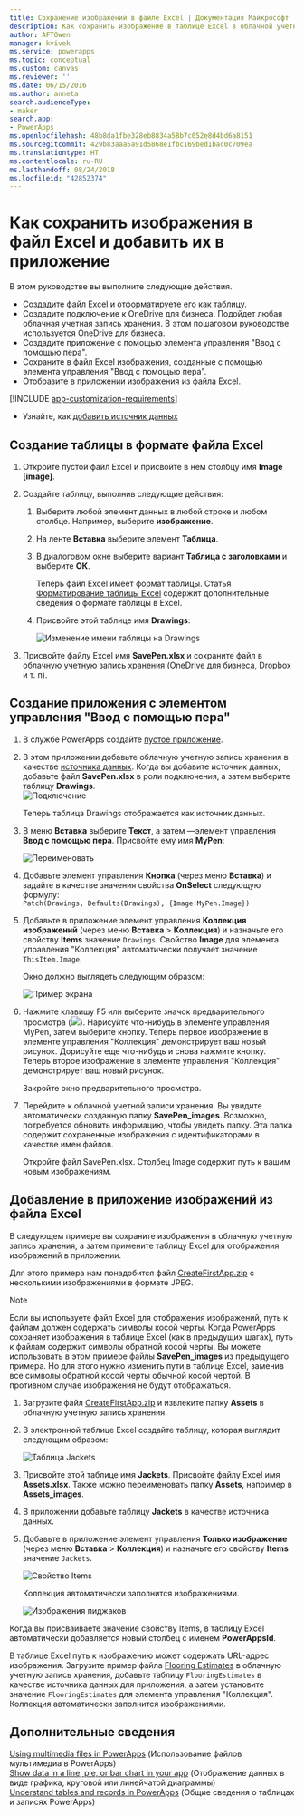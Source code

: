 ```yaml
---
title: Сохранение изображений в файле Excel | Документация Майкрософт
description: Как сохранить изображение в таблице Excel в облачной учетной записи хранения
author: AFTOwen
manager: kvivek
ms.service: powerapps
ms.topic: conceptual
ms.custom: canvas
ms.reviewer: ''
ms.date: 06/15/2016
ms.author: anneta
search.audienceType:
- maker
search.app:
- PowerApps
ms.openlocfilehash: 48b8da1fbe328eb8834a58b7c052e8d4bd6a8151
ms.sourcegitcommit: 429b83aaa5a91d5868e1fbc169bed1bac0c709ea
ms.translationtype: HT
ms.contentlocale: ru-RU
ms.lasthandoff: 08/24/2018
ms.locfileid: "42852374"
---
```

# <a name="how-to-save-images-in-an-excel-file-and-then-add-these-images-to-your-app"></a>Как сохранить изображения в файл Excel и добавить их в приложение

В этом руководстве вы выполните следующие действия.

* Создадите файл Excel и отформатируете его как таблицу.
* Создадите подключение к OneDrive для бизнеса. Подойдет любая облачная учетная запись хранения. В этом пошаговом руководстве используется OneDrive для бизнеса.
* Создадите приложение с помощью элемента управления "Ввод с помощью пера".
* Сохраните в файл Excel изображения, созданные с помощью элемента управления "Ввод с помощью пера".
* Отобразите в приложении изображения из файла Excel.

[!INCLUDE [app-customization-requirements](../../includes/app-customization-requirements.md)]
* Узнайте, как [добавить источник данных](add-data-connection.md)

## <a name="create-the-excel-file-as-a-table"></a>Создание таблицы в формате файла Excel

1. Откройте пустой файл Excel и присвойте в нем столбцу имя **Image [image]**.
2. Создайте таблицу, выполнив следующие действия:    
   
   1. Выберите любой элемент данных в любой строке и любом столбце. Например, выберите **изображение**.
   2. На ленте **Вставка** выберите элемент **Таблица**.
   3. В диалоговом окне выберите вариант **Таблица с заголовками** и выберите **ОК**.
      
      Теперь файл Excel имеет формат таблицы. Статья [Форматирование таблицы Excel](https://support.office.com/article/Format-an-Excel-table-6789619F-C889-495C-99C2-2F971C0E2370) содержит дополнительные сведения о формате таблицы в Excel.
   4. Присвойте этой таблице имя **Drawings**:  
      
      ![Изменение имени таблицы на Drawings](./media/tutorial-working-with-images-in-excel/drawings-table.png)
3. Присвойте файлу Excel имя **SavePen.xlsx** и сохраните файл в облачную учетную запись хранения (OneDrive для бизнеса, Dropbox и т. п).

## <a name="create-an-app-with-the-pen-control"></a>Создание приложения с элементом управления "Ввод с помощью пера"
1. В службе PowerApps создайте [пустое приложение](get-started-create-from-blank.md).
2. В этом приложении добавьте облачную учетную запись хранения в качестве [источника данных](add-data-connection.md). Когда вы добавите источник данных, добавьте файл **SavePen.xlsx** в роли подключения, а затем выберите таблицу **Drawings**.  
   ![Подключение](./media/tutorial-working-with-images-in-excel/savepen.png)  
   
   Теперь таблица Drawings отображается как источник данных.
3. В меню **Вставка** выберите **Текст**, а затем —элемент управления **Ввод с помощью пера**. Присвойте ему имя **MyPen**:  
   
   ![Переименовать](./media/tutorial-working-with-images-in-excel/rename-mypen.png)
4. Добавьте элемент управления **Кнопка** (через меню **Вставка**) и задайте в качестве значения свойства **OnSelect** следующую формулу:  
   `Patch(Drawings, Defaults(Drawings), {Image:MyPen.Image})`
5. Добавьте в приложение элемент управления **Коллекция изображений** (через меню **Вставка** > **Коллекция**) и назначьте его свойству **Items** значение `Drawings`. Свойство **Image** для элемента управления "Коллекция" автоматически получает значение `ThisItem.Image`.
   
   Окно должно выглядеть следующим образом:  
   
   ![Пример экрана](./media/tutorial-working-with-images-in-excel/screen.png)  
6. Нажмите клавишу F5 или выберите значок предварительного просмотра (![](./media/tutorial-working-with-images-in-excel/preview.png)). Нарисуйте что-нибудь в элементе управления MyPen, затем выберите кнопку. Теперь первое изображение в элементе управления "Коллекция" демонстрирует ваш новый рисунок. Дорисуйте еще что-нибудь и снова нажмите кнопку. Теперь второе изображение в элементе управления "Коллекция" демонстрирует ваш новый рисунок.
   
   Закройте окно предварительного просмотра.
7. Перейдите к облачной учетной записи хранения. Вы увидите автоматически созданную папку **SavePen_images**. Возможно, потребуется обновить информацию, чтобы увидеть папку. Эта папка содержит сохраненные изображения с идентификаторами в качестве имен файлов.
   
    Откройте файл SavePen.xlsx. Столбец Image содержит путь к вашим новым изображениям.

## <a name="add-the-image-in-an-excel-file-to-your-app"></a>Добавление в приложение изображений из файла Excel
В следующем примере вы сохраните изображения в облачную учетную запись хранения, а затем примените таблицу Excel для отображения изображений в приложении.

Для этого примера нам понадобится файл [CreateFirstApp.zip](http://pwrappssamples.blob.core.windows.net/samples/CreateFirstApp.zip) с несколькими изображениями в формате JPEG.

> [!NOTE]
> Если вы используете файл Excel для отображения изображений, путь к файлам должен содержать символы косой черты. Когда PowerApps сохраняет изображения в таблице Excel (как в предыдущих шагах), путь к файлам содержит символы обратной косой черты. Вы можете использовать в этом примере файлы **SavePen_images** из предыдущего примера. Но для этого нужно изменить пути в таблице Excel, заменив все символы обратной косой черты обычной косой чертой. В противном случае изображения не будут отображаться.  

1. Загрузите файл [CreateFirstApp.zip](http://pwrappssamples.blob.core.windows.net/samples/CreateFirstApp.zip) и извлеките папку **Assets** в облачную учетную запись хранения.
2. В электронной таблице Excel создайте таблицу, которая выглядит следующим образом:
   
    ![Таблица Jackets](./media/tutorial-working-with-images-in-excel/jackets.png)
3. Присвойте этой таблице имя **Jackets**. Присвойте файлу Excel имя **Assets.xlsx**. Также можно переименовать папку **Assets**, например в **Assets_images**.
4. В приложении добавьте таблицу **Jackets** в качестве источника данных.  
5. Добавьте в приложение элемент управления **Только изображение** (через меню **Вставка** > **Коллекция**) и назначьте его свойству **Items** значение `Jackets`.  
   
    ![Свойство Items](./media/tutorial-working-with-images-in-excel/items-jackets.png)
   
    Коллекция автоматически заполнится изображениями.  
   
    ![Изображения пиджаков](./media/tutorial-working-with-images-in-excel/images.png)

Когда вы присваиваете значение свойству Items, в таблицу Excel автоматически добавляется новый столбец с именем **PowerAppsId**.

В таблице Excel путь к изображению может содержать URL-адрес изображения. Загрузите пример файла [Flooring Estimates](http://pwrappssamples.blob.core.windows.net/samples/FlooringEstimates.xlsx) в облачную учетную запись хранения, добавьте таблицу `FlooringEstimates` в качестве источника данных для приложения, а затем установите значение `FlooringEstimates` для элемента управления "Коллекция". Коллекция автоматически заполнится изображениями.

## <a name="learn-more"></a>Дополнительные сведения
[Using multimedia files in PowerApps](add-images-pictures-audio-video.md) (Использование файлов мультимедиа в PowerApps)  
[Show data in a line, pie, or bar chart in your app](use-line-pie-bar-chart.md) (Отображение данных в виде графика, круговой или линейчатой диаграммы)  
[Understand tables and records in PowerApps](working-with-tables.md) (Общие сведения о таблицах и записях PowerApps)

